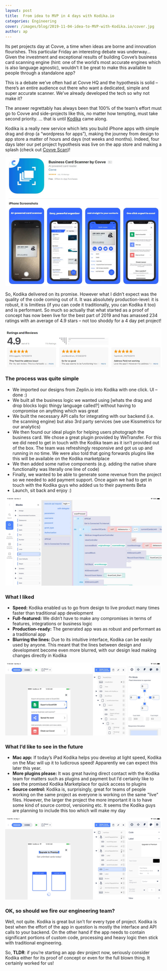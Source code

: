 ```yaml
---
layout: post
title:  From idea to MVP in 4 days with Kodika.io
categories: Engineering
cover: /images/blog/2019-11-04-idea-to-MVP-with-Kodika.io/cover.jpg
author: ap	
---
```

Its pet projects day at Covve, a time when ideas are borne and innovation flourishes. This particular Friday an interesting debate was underway… Given the investment and exceptional results of building Covve’s business card scanning engine (hint: one of the world’s most accurate engines which is also language agnostic), wouldn’t it be great to make this available to people through a standalone app? 

This is a debate we’ve often had at Covve HQ and the hypothesis is solid – there’s an entire audience out there who want a dedicated, simple and super accurate scanner. We’ve already developed the tech so why not make it?

The answer regrettably has always been that 100% of the team’s effort must go to Covve and side-projects like this, no matter how tempting, must take second priority.
… that is until [Kodika] came along.

<!--more-->

Kodika is a really new service which lets you build iPhone apps with simple drag and drop (a “wordpress for apps”), making the journey from design to app store a matter of hours and days (not weeks and months). Indeed, four days later our pet project hypothesis was live on the app store and making a splash (check out [Covve Scan])!


![whatsthepoint](/images/blog/2019-11-04-idea-to-MVP-with-Kodika.io/appstore.jpg)


So, Kodika delivered on its promise. However what I didn’t expect was the quality of the code coming out of it. It was absolutely production-level: it is robust, it is limitless (if you can code it traditionally, you can Kodika it too) and is performant. So much so actually that what started as a proof of concept has now been live for the best part of 2019 and has amassed 234 ratings with an average of 4.9 stars – not too shoddy for a 4 day pet project!

![whatsthepoint](/images/blog/2019-11-04-idea-to-MVP-with-Kodika.io/ratings.jpg)

### The process was quite simple
- We imported our designs from Zeplin.io into Kodika with one click. UI – done :)
- We built all the business logic we wanted using [whats the drag and drop blocks logic thingy language called?] without having to compromise on anything which was great
- We built the necessary API calls for integrating with our backend (i.e. the scanning engine) but also 3rd party services (we use Kissmetrics for our analytics)
- We then found our ideal plugin for helping users photograph the business card. We chose a great plugin provided by WeTransfer. For this we did need to get in touch with the Kodika team as it isn’t provided out of the box. The team was refreshingly responsive and got us up and running in no time. We were also told that going forwards plugins like this will be available on the Kodika marketplace
- We then added some native components (e.g. adding the native share functionality was literally one line of code)
- Finally, we wanted to be able to generate some revenue from the project so we needed to add payment support. Once again we had to get in touch with the Kodika guys who added us to their payments Beta
- Launch, sit back and enjoy :)


![whatsthepoint](/images/blog/2019-11-04-idea-to-MVP-with-Kodika.io/code.jpg)

### What I liked
- **Speed:** Kodika enabled us to go from design to live product many times faster than traditional app development
- **Full-featured:** We didn’t have to make any compromises in terms of features, integrations or business logic
- **Production-ready:** The generated app was as robust and performant as a traditional app
- **Blurring the lines:** Due to its intuitive interface, Kodika can be easily used by anyone. This meant that the lines between design and development become even more blurred, with our design lead making changes directly in Kodika


![whatsthepoint](/images/blog/2019-11-04-idea-to-MVP-with-Kodika.io/export.jpg)

### What I’d like to see in the future
- **Mac app:** If today’s iPad Kodika helps you develop at light speed, Kodika on the Mac will up it to ludicrous speed! Apparently we can expect this later this year.
- **More plugins please:** It was great having direct contact with the Kodika team for matters such as plugins and payment but I’d certainly like to see the promised Kodika Marketplace for quick access to plugins
- **Source control:** Kodika is, surprisingly, great for teams of people working on the same project as everyone is working on the same "live" files. However, the larger the project the more important it is to have some kind of source control, versioning etc. It seems the Kodika guys are planning to include this too which will make my day


![whatsthepoint](/images/blog/2019-11-04-idea-to-MVP-with-Kodika.io/upgrade.jpg)

### OK, so should we fire our engineering team?
Well, not quite. Kodika is great but isn’t for every type of project. Kodika is best when the effort of the app in question is mostly the interface and API calls to your backend. On the other hand if the app needs to contain significant portions of custom code, processing and heavy logic then stick with traditional engineering.

So, **TLDR**: if you’re starting an app dev project now, seriously consider Kodika either for its proof of concept or even for the full blown thing. It certainly worked for us!

[Kodika]: https://kodika.io
[Covve Scan]: https://scanner.cards
